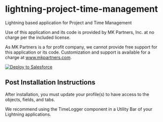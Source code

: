 # lightning-project-time-management
Lightning based application for Project and Time Management

Use of this application and its code is provided by MK Partners, Inc. at no charge per the included license.

As MK Partners is a for profit company, we cannot provide free support for this application or its code.  Customization and support is available for a charge at <a href="https://www.mkpartners.com">www.mkpartners.com</a>.

<a href="https://githubsfdeploy.herokuapp.com">
  <img alt="Deploy to Salesforce"
       src="https://raw.githubusercontent.com/afawcett/githubsfdeploy/master/deploy.png">
</a>

## Post Installation Instructions
After installation, you must update your profile(s) to have access to the objects, fields, and tabs.

We recommend using the TimeLogger component in a Utility Bar of your Lightning applications.